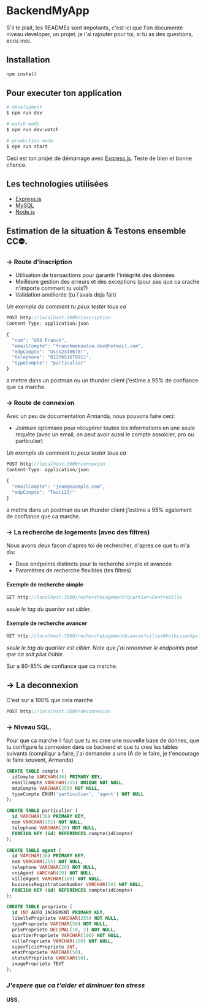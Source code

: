# BackendMyApp
S'il te plait, les READMEs sont impotants, c'est ici que l'on documente niveau developer, un projet. je l'ai rajouter pour toi, si tu as des questions, ecris moi.

## Installation

```sh
npm install
```

## Pour executer ton application

```sh
# development
$ npm run dev

# watch mode
$ npm run dev:watch

# production mode
$ npm run start
```

Ceci est ton projet de démarrage avec [Express.js](http://expressjs.com/).
Teste de bien et bonne chance.

## Les technologies utilisées

* [Express.js](http://expressjs.com/)
* [MySQL](https://www.mysql.com/)
* [Node.js](https://nodejs.org/en/)


## Estimation de la situation & Testons ensemble CC⛔.
### -> Route d'inscription
- Utilisation de transactions pour garantir l'intégrité des données
- Meilleure gestion des erreurs et des exceptions (pour pas que ca crache n'importe comment tu vois?)
- Validation améliorée (tu l'avais deja fait)

*Un exemple de comment tu peux tester tous ca*
```js
POST http://localhost:3000/inscription
Content-Type: application/json

{
  "nom": "USS Franck",
  "emailCompte": "franckmekoulou.dev@hotmail.com",
  "mdpCompte": "Uss12345678!",
  "telephone": "0237651679911",
  "typeCompte": "particulier"
}
```
a mettre dans un postman ou un thunder client
j'estime a 95% de confiance que ca marche.

### -> Route de connexion
Avec un peu de documentation Armanda, nous pouvons faire ceci:

- Jointure optimisée pour récupérer toutes les informations en une seule requête (avec un email, on peut avoir aussi le compte assoicier, pro ou particulier)

*Un exemple de comment tu peux tester tous ca*
```js
POST http://localhost:3000/connexion
Content-Type: application/json

{
  "emailCompte": "jean@example.com",
  "mdpCompte": "Test123!"
}
```
a mettre dans un postman ou un thunder client
j'estime a 95% egalement de confiance que ca marche.

### -> La recherche de logements (avec des filtres)
Nous avons deux facon d'apres toi de rechercher, d'apres ce que tu m'a dis:
- Deux endpoints distincts pour la recherche simple et avancée
- Paramètres de recherche flexibles (tes filtres)

#### Exemple de recherche simple
```js
GET http://localhost:3000/rechercheLogement?quartier=CentreVille
```
*seule le tag du quariter est cibler.*

#### Exemple de recherche avancer
```js
GET http://localhost:3000/rechercheLogementAvancee?ville=Nkolbisson&prixMin=100000&prixMax=300000&type=appartement
```
*seule le tag du quariter est cibler. Note que j'ai renommer le endpoints pour que ca soit plus lisible.*

Sur a 80-85% de confiance que ca marche.

## -> La deconnexion
C'est sur a 100% que cela marche 
```js
POST http://localhost:3000/deconnexion
```

### -> Niveau SQL.
Pour que ca marche il faut que tu es cree une nouvelle base de donnes, que tu configure la connexion dans ce backend et que tu cree les tables suivants (compliqur a faire, j'ai demander a une IA de le faire, je t'encourage le faire souvent, Armanda)

```sql
CREATE TABLE compte (
  idCompte VARCHAR(36) PRIMARY KEY,
  emailCompte VARCHAR(255) UNIQUE NOT NULL,
  mdpCompte VARCHAR(255) NOT NULL,
  typeCompte ENUM('particulier', 'agent') NOT NULL
);

CREATE TABLE particulier (
  id VARCHAR(36) PRIMARY KEY,
  nom VARCHAR(255) NOT NULL,
  telephone VARCHAR(20) NOT NULL,
  FOREIGN KEY (id) REFERENCES compte(idCompte)
);

CREATE TABLE agent (
  id VARCHAR(36) PRIMARY KEY,
  nom VARCHAR(255) NOT NULL,
  telephone VARCHAR(20) NOT NULL,
  cniAgent VARCHAR(20) NOT NULL,
  villeAgent VARCHAR(100) NOT NULL,
  businessRegistrationNumber VARCHAR(50) NOT NULL,
  FOREIGN KEY (id) REFERENCES compte(idCompte)
);

CREATE TABLE propriete (
  id INT AUTO_INCREMENT PRIMARY KEY,
  libellePropriete VARCHAR(255) NOT NULL,
  typePropriete VARCHAR(50) NOT NULL,
  prixPropriete DECIMAL(10, 2) NOT NULL,
  quartierPropriete VARCHAR(100) NOT NULL,
  villePropriete VARCHAR(100) NOT NULL,
  superficiePropriete INT,
  etatPropriete VARCHAR(50),
  statutPropriete VARCHAR(50),
  imagePropriete TEXT
);
```

### *J'espere que ca t'aider et diminuer ton stress*
#### USS.